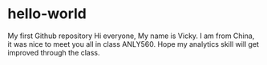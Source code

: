 # hello-world
My first Github repository
Hi everyone,
My name is Vicky. I am from China, it was nice to meet you all in class ANLY560. Hope my analytics skill will get improved through the class.
